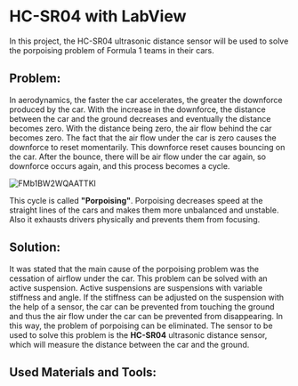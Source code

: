 # HC-SR04 with LabView
In this project, the HC-SR04 ultrasonic distance sensor will be used to solve the porpoising problem of Formula 1 teams in their cars.
## Problem:
In aerodynamics, the faster the car accelerates, the greater the downforce produced by the car. With the increase in the downforce, the distance between the car and the ground decreases and eventually the distance becomes zero. With the distance being zero, the air flow behind the car becomes zero. The fact that the air flow under the car is zero causes the downforce to reset momentarily. This downforce reset causes bouncing on the car. After the bounce, there will be air flow under the car again, so downforce occurs again, and this process becomes a cycle. 

![FMb1BW2WQAATTKl](https://user-images.githubusercontent.com/97105233/170497733-d3fef7d4-3e88-4260-93ab-c66f14102697.jpg)

This cycle is called **"Porpoising"**. Porpoising decreases speed at the straight lines of the cars and makes them more unbalanced and unstable. Also it exhausts drivers physically and prevents them from focusing. 

## Solution:
It was stated that the main cause of the porpoising problem was the cessation of airflow under the car. This problem can be solved with an active suspension. Active suspensions are suspensions with variable stiffness and angle. If the stiffness can be adjusted on the suspension with the help of a sensor, the car can be prevented from touching the ground and thus the air flow under the car can be prevented from disappearing. In this way, the problem of porpoising can be eliminated. The sensor to be used to solve this problem is the **HC-SR04** ultrasonic distance sensor, which will measure the distance between the car and the ground.

## Used Materials and Tools:

